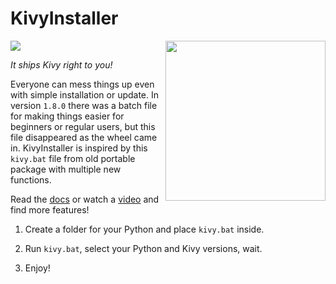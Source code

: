 KivyInstaller
=============

<img align="right" height="256" src="https://raw.githubusercontent.com/KeyWeeUsr/KivyInstaller/master/logo.png"/>

<a href="http://kivyinstaller.readthedocs.io/en/latest/" target="_blank"><img src="https://img.shields.io/badge/docs-latest-brightgreen.svg" /></a>

_It ships Kivy right to you!_

Everyone can mess things up even with simple installation or update. In
version `1.8.0` there was a batch file for making things easier for beginners
or regular users, but this file disappeared as the wheel came in. KivyInstaller
is inspired by this `kivy.bat` file from old portable package with multiple new
functions.

Read the [docs](http://kivyinstaller.readthedocs.io/en/latest/) or watch a [video](https://youtu.be/ch_ILDBEaok) and find more features!

1. Create a folder for your Python and place `kivy.bat` inside.

2. Run `kivy.bat`, select your Python and Kivy versions, wait.

3. Enjoy!
